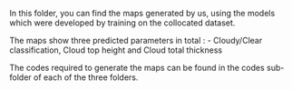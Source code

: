 In this folder, you can find the maps generated by us, using the models which were developed by training on the collocated dataset. 

The maps show three predicted parameters in total : - Cloudy/Clear classification, Cloud top height and Cloud total thickness

The codes required to generate the maps can be found in the codes sub-folder of each of the three folders.
